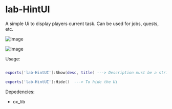 # lab-HintUI

A simple Ui to display players current task. Can be used for jobs, quests, etc.

![image](https://github.com/LabScripts/lab-HintUI/assets/97763126/43a9d375-41c4-4b9d-9f81-c38668f44c2b)

![image](https://github.com/LabScripts/lab-HintUI/assets/97763126/f6fff292-0568-474a-b0fa-50d46530f25f)



Usage:

```lua

exports['lab-HintUI']:Show(desc, title) ---> Description must be a string. Title is optional.

exports['lab-HintUI']:Hide()  ---> To hide the Ui
```

Depedencies:
  - ox_lib
